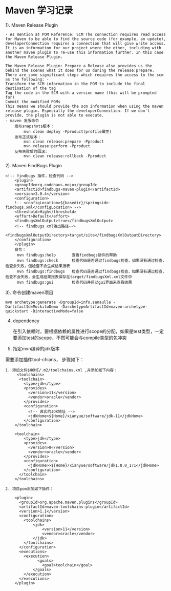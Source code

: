 # Maven 学习记录

1). Maven Release Plugin

    - As mention at POM Reference: SCM The connection requires read access for Maven to be able to find the source code (for example, an update), developerConnection requires a connection that will give write access. It is an information for our project where the other, including with another maven plugin to re-use this information further. In this case the Maven Release Plugin.

    The Maven Release Plugin: Prepare a Release also provides us the behind the scenes what it does for us during the release:prepare. There are some significant steps which requires the access to the scm as the following: -
    Transform the SCM information in the POM to include the final destination of the tag
    Tag the code in the SCM with a version name (this will be prompted for)
    Commit the modified POMs
    This means we should provide the scm information when using the maven release plugin. Especially the developerConnection. If we don't provide, the plugin is not able to execute.
    - maven 发版命令
        发布snapshots版本：
            mvn clean deploy -Pproduct(profile属性)
        发布正式版本：
            mvn clean release:prepare -Pproduct
            mvn release:perform -Pproduct
        反布失败后的回滚:
            mvn clean release:rollback -Pproduct

2). Maven FindBugs Plugin

    <!-- findbugs 插件，检查代码 -->
        <plugin>
        <groupId>org.codehaus.mojo</groupId>
        <artifactId>findbugs-maven-plugin</artifactId>
        <version>3.0.4</version>
        <configuration>
        !-- <configLocation>${basedir}/springside-findbugs.xml</configLocation> -->
        <threshold>High</threshold>
        <effort>Default</effort>
        <findbugsXmlOutput>true</findbugsXmlOutput>
        <!-- findbugs xml输出路径-->
        <findbugsXmlOutputDirectory>target/site</findbugsXmlOutputDirectory>
        </configuration>
        </plugin>
        命令：
         mvn findbugs:help       查看findbugs插件的帮助  
         mvn findbugs:check      检查代码是否通过findbugs检查，如果没有通过检查，检查会失败，但检查不会生成结果报表  
         mvn findbugs:findbugs   检查代码是否通过findbugs检查，如果没有通过检查，检查不会失败，会生成结果报表保存在target/findbugsXml.xml文件中  
         mvn findbugs:gui        检查代码并启动gui界面来查看结果  



3). 命令创建maven项目

    mvn archetype:generate -DgroupId=info.sanaulla -DartifactId=MockitoDemo -DarchetypeArtifactId=maven-archetype-quickstart -DinteractiveMode=false


4) dependency

    在引入依赖时，要根据依赖的属性进行scope的分配，如果是test类型，一定要添加test的scope，不然可能会与compile类型的包冲突

5. 指定mvn编译的jdk版本

需要添加插件tool-chians， 步骤如下：

    1. 添加文件$HOME/.m2/toolchains.xml ,并添加如下内容：
         <toolchains>
          <toolchain>
            <type>jdk</type>
            <provides>
              <version>11</version>
              <vendor>oracle</vendor>
            </provides>
            <configuration>
              <!-- 真实的JDK地址 -->
              <jdkHome>${Home}/xianyue/software/jdk-11</jdkHome>
            </configuration>
        </toolchain>

        <toolchain>
            <type>jdk</type>
            <provides>
              <version>8</version>
              <vendor>oracle</vendor>
            </provides>
            <configuration>
              <jdkHome>>${Home}/xianyue/software/jdk1.8.0_171</jdkHome>
            </configuration>
          </toolchain>
        </toolchains>

    2. 项目pom添加如下插件：

        <plugin>
          <groupId>org.apache.maven.plugins</groupId>
          <artifactId>maven-toolchains-plugin</artifactId>
          <version>1.1</version>
          <configuration>
            <toolchains>
                <jdk>
                    <version>11</version>
                    <vendor>oracle</vendor>
                </jdk>
            </toolchains>
          </configuration>
          <executions>
            <execution>
                  <goals>
                    <goal>toolchain</goal>
                </goals>
            </execution>
          </executions>
        </plugin>
